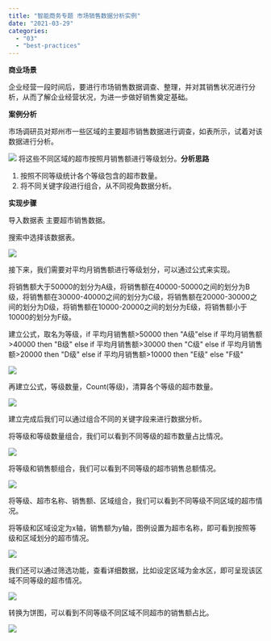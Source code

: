```yaml
---
title: "智能商务专题 市场销售数据分析实例"
date: "2021-03-29"
categories: 
  - "03"
  - "best-practices"
---
```


**商业场景**

企业经营一段时间后，要进行市场销售数据调查、整理，并对其销售状况进行分析，从而了解企业经营状况，为进一步做好销售奠定基础。

**案例分析**

市场调研员对郑州市一些区域的主要超市销售数据进行调查，如表所示，试着对该数据进行分析。

![](images/732.png) 将这些不同区域的超市按照月销售额进行等级划分。**分析思路**

1. 按照不同等级统计各个等级包含的超市数量。
2. 将不同关键字段进行组合，从不同视角数据分析。

**实现步骤**

导入数据表 主要超市销售数据。

搜索中选择该数据表。

![](images/word-image-53.png)

接下来，我们需要对平均月销售额进行等级划分，可以通过公式来实现。

将销售额大于50000的划分为A级，将销售额在40000-50000之间的划分为B级，将销售额在30000-40000之间的划分为C级，将销售额在20000-30000之间的划分为D级，将销售额在10000-20000之间的划分为E级，将销售额小于10000的划分为F级。

建立公式，取名为等级，if 平均月销售额>50000 then "A级"else if 平均月销售额>40000 then "B级" else if 平均月销售额>30000 then "C级" else if 平均月销售额>20000 then "D级" else if 平均月销售额>10000 then "E级" else "F级"

![](images/word-image-54.png)

再建立公式，等级数量，Count(等级)，清算各个等级的超市数量。

![](images/word-image-55.png)

建立完成后我们可以通过组合不同的关键字段来进行数据分析。

将等级和等级数量组合，我们可以看到不同等级的超市数量占比情况。

![](images/word-image-56.png)

将等级和销售额组合，我们可以看到不同等级的超市销售总额情况。

![](images/word-image-57.png)

将等级、超市名称、销售额、区域组合，我们可以看到不同等级不同区域的超市情况。

将等级和区域设定为x轴，销售额为y轴，图例设置为超市名称，即可看到按照等级和区域划分的超市情况。

![](images/word-image-58.png)

我们还可以通过筛选功能，查看详细数据，比如设定区域为金水区，即可呈现该区域不同等级的超市情况。

![](images/word-image-59.png)

转换为饼图，可以看到不同等级不同区域不同超市的销售额占比。

![](images/word-image-60.png)
